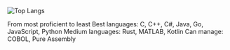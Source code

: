 ![Top Langs](https://github-readme-stats.vercel.app/api/top-langs/?username=shahmir-k&layout=compact&theme=dark)

From most proficient to least
Best languages: C, C++, C#, Java, Go, JavaScript, Python
Medium languages: Rust, MATLAB, Kotlin
Can manage: COBOL, Pure Assembly
<!--
**shahmir-k/shahmir-k** is a ✨ _special_ ✨ repository because its `README.md` (this file) appears on your GitHub profile.

Here are some ideas to get you started:

- 🔭 I’m currently working on ...
- 🌱 I’m currently learning ...
- 👯 I’m looking to collaborate on ...
- 🤔 I’m looking for help with ...
- 💬 Ask me about ...
- 📫 How to reach me: ...
- 😄 Pronouns: ...
- ⚡ Fun fact: ...
-->

